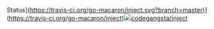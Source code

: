 Status](https://travis-ci.org/go-macaron/inject.svg?branch=master)](https://travis-ci.org/go-macaron/inject)[![](http://gocover.io/_badge/github.com/go-macaron/inject)](http://gocover.io/github.com/go-macaron/inject)[codegangsta/inject](https://github.com/codegangsta/inject)
